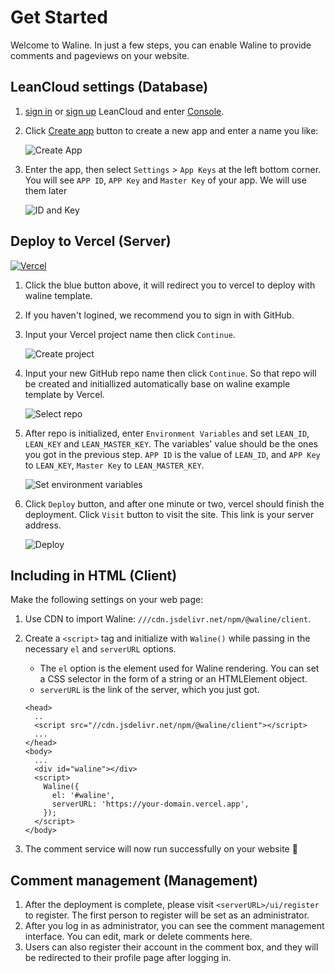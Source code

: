 # Get Started

Welcome to Waline. In just a few steps, you can enable Waline to provide comments and pageviews on your website.

<!-- more -->

## LeanCloud settings (Database)

1. [sign in](https://console.leancloud.app/login.html#/signin) or [sign up](https://console.leancloud.app/login.html#/signup) LeanCloud and enter [Console](https://console.leancloud.app/applist.html#/apps).

1. Click [Create app](https://console.leancloud.app/applist.html#/newapp) button to create a new app and enter a name you like:

   ![Create App](https://i.loli.net/2019/06/21/5d0c995c86fac81746.jpg)

1. Enter the app, then select `Settings` > `App Keys` at the left bottom corner. You will see `APP ID`, `APP Key` and `Master Key` of your app. We will use them later

   ![ID and Key](https://i.loli.net/2019/06/21/5d0c997a60baa24436.jpg)

## Deploy to Vercel (Server)

[![Vercel](https://vercel.com/button)](https://vercel.com/import/project?template=https://github.com/walinejs/waline/tree/main/example)

1. Click the blue button above, it will redirect you to vercel to deploy with waline template.

1. If you haven't logined, we recommend you to sign in with GitHub.

1. Input your Vercel project name then click `Continue`.

   ![Create project](https://p2.ssl.qhimg.com/t018cd2a91a8896a555.png)

1. Input your new GitHub repo name then click `Continue`. So that repo will be created and initiallized automatically base on waline example template by Vercel.

   ![Select repo](https://p4.ssl.qhimg.com/t01bb30e74f85ddf5b3.png)

1. After repo is initialized, enter `Environment Variables` and set `LEAN_ID`, `LEAN_KEY` and `LEAN_MASTER_KEY`. The variables' value should be the ones you got in the previous step. `APP ID` is the value of `LEAN_ID`, and `APP Key` to `LEAN_KEY`, `Master Key` to `LEAN_MASTER_KEY`.

   ![Set environment variables](https://p5.ssl.qhimg.com/t019aec05e3e5fea5cc.png)

1. Click `Deploy` button, and after one minute or two, vercel should finish the deployment. Click `Visit` button to visit the site. This link is your server address.

   ![Deploy](https://p0.ssl.qhimg.com/t0142b58c2e8f886b28.png)

## Including in HTML (Client)

Make the following settings on your web page:

1. Use CDN to import Waline: `///cdn.jsdelivr.net/npm/@waline/client`.

1. Create a `<script>` tag and initialize with `Waline()` while passing in the necessary `el` and `serverURL` options.

   - The `el` option is the element used for Waline rendering. You can set a CSS selector in the form of a string or an HTMLElement object.
   - `serverURL` is the link of the server, which you just got.

   ```html:line-numbers
   <head>
     ..
     <script src="//cdn.jsdelivr.net/npm/@waline/client"></script>
     ...
   </head>
   <body>
     ...
     <div id="waline"></div>
     <script>
       Waline({
         el: '#waline',
         serverURL: 'https://your-domain.vercel.app',
       });
     </script>
   </body>
   ```

1. The comment service will now run successfully on your website :tada:

## Comment management (Management)

1. After the deployment is complete, please visit `<serverURL>/ui/register` to register. The first person to register will be set as an administrator.
1. After you log in as administrator, you can see the comment management interface. You can edit, mark or delete comments here.
1. Users can also register their account in the comment box, and they will be redirected to their profile page after logging in.
